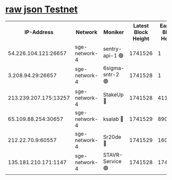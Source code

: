 
[raw json Testnet](https://rpc-check.sget.stavr.tech/sget/rpc-sget-result.json)
=


<table><tr><th>IP-Address</th><th>Network</th><th>Moniker</th><th>Latest Block Height</th><th>Earliest Block Height</th><th>Catching Up</th><th>Tx Index</th><th>Voting Power</th><th>Scan Time</th></tr><tr><td>54.226.104.121:26657</td><td>sge-network-4</td><td>sentry-api-1 🟢</td><td>1741526</td><td>1</td><td>False</td><td>on</td><td>0</td><td>2024-02-26T04:57:54.816602471UTC</td></tr><tr><td>3.208.94.29:26657</td><td>sge-network-4</td><td>6sigma-sntr-2 🟢</td><td>1741528</td><td>1</td><td>False</td><td>on</td><td>0</td><td>2024-02-26T04:58:04.257152337UTC</td></tr><tr><td>213.239.207.175:13257</td><td>sge-network-4</td><td>StakeUp 🔴</td><td>1741528</td><td>411001</td><td>False</td><td>off</td><td>100</td><td>2024-02-26T04:58:03.231006302UTC</td></tr><tr><td>65.109.88.254:30657</td><td>sge-network-4</td><td>ksalab 🔴</td><td>1741529</td><td>890001</td><td>False</td><td>off</td><td>2306</td><td>2024-02-26T04:58:10.828813781UTC</td></tr><tr><td>212.22.70.9:60557</td><td>sge-network-4</td><td>Sr20de 🔴</td><td>1741529</td><td>1608978</td><td>False</td><td>on</td><td>104</td><td>2024-02-26T04:58:13.266979382UTC</td></tr><tr><td>135.181.210.171:1147</td><td>sge-network-4</td><td>STAVR-Service 🟢</td><td>1741528</td><td>1740001</td><td>False</td><td>on</td><td>0</td><td>2024-02-26T04:58:03.539405265UTC</td></tr></table>
